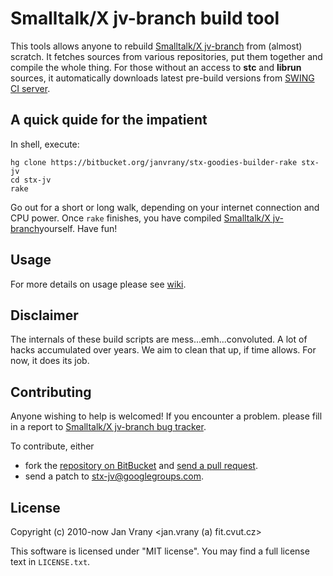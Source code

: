 # Smalltalk/X jv-branch build tool

This tools allows anyone to rebuild [Smalltalk/X jv-branch][1] from (almost) scratch. It fetches sources
from various repositories, put them together and compile the whole thing. For those without an access to
**stc** and **librun** sources, it automatically downloads latest pre-build versions from [SWING CI server][2].

## A quick quide for the impatient

In shell, execute:
    
    hg clone https://bitbucket.org/janvrany/stx-goodies-builder-rake stx-jv
    cd stx-jv
    rake

Go out for a short or long walk, depending on your internet connection and CPU power. Once `rake` finishes, you have compiled [Smalltalk/X jv-branch][1]yourself. Have fun!

## Usage

For more details on usage please see [wiki][3].

## Disclaimer

The internals of these build scripts are mess...emh...convoluted. A lot of hacks accumulated over years.
We aim to clean that up, if time allows. For now, it does its job. 

## Contributing

Anyone wishing to help is welcomed! If you encounter a problem. please 
fill in a report to [Smalltalk/X jv-branch bug tracker][4]. 

To contribute,  either

* fork the [repository on BitBucket][5] and [send a pull request][6]. 
* send a patch to [stx-jv@googlegroups.com][7].

## License

Copyright (c) 2010-now Jan Vrany <jan.vrany (a) fit.cvut.cz>

This software is licensed under "MIT license". You may find a full license text in `LICENSE.txt`.

[1]: https://swing.fit.cvut.cz/projects/stx-jv/
[2]: https://swing.fit.cvut.cz/jenkins
[3]: https://swing.fit.cvut.cz/projects/stx-jv/wiki/Documentation/BuildingStXWithRakefiles
[4]: https://swing.fit.cvut.cz/projects/stx-jv/newticket
[5]: https://bitbucket.org/janvrany/stx-goodies-builder-rake
[6]: https://www.atlassian.com/git/tutorials/making-a-pull-request/
[7]: https://groups.google.com/forum/#!forum/stx-jv